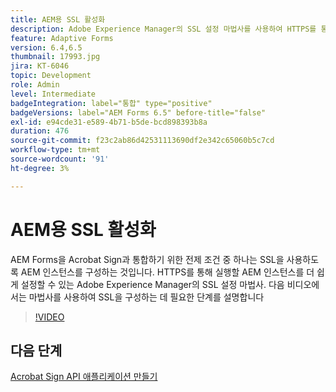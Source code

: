 ```yaml
---
title: AEM용 SSL 활성화
description: Adobe Experience Manager의 SSL 설정 마법사를 사용하여 HTTPS를 통해 실행할 AEM 인스턴스를 설정합니다.
feature: Adaptive Forms
version: 6.4,6.5
thumbnail: 17993.jpg
jira: KT-6046
topic: Development
role: Admin
level: Intermediate
badgeIntegration: label="통합" type="positive"
badgeVersions: label="AEM Forms 6.5" before-title="false"
exl-id: e94cde31-e589-4b71-b5de-bcd898393b8a
duration: 476
source-git-commit: f23c2ab86d42531113690df2e342c65060b5c7cd
workflow-type: tm+mt
source-wordcount: '91'
ht-degree: 3%

---
```


# AEM용 SSL 활성화

AEM Forms을 Acrobat Sign과 통합하기 위한 전제 조건 중 하나는 SSL을 사용하도록 AEM 인스턴스를 구성하는 것입니다. HTTPS를 통해 실행할 AEM 인스턴스를 더 쉽게 설정할 수 있는 Adobe Experience Manager의 SSL 설정 마법사.
다음 비디오에서는 마법사를 사용하여 SSL을 구성하는 데 필요한 단계를 설명합니다

>[!VIDEO](https://video.tv.adobe.com/v/17993?learn=on)

## 다음 단계

[Acrobat Sign API 애플리케이션 만들기](./create-adobe-sign-api-application.md)

